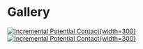 # Gallery

[
![Incremental Potential Contact](https://github.com/qnzhou/hakowan-gallery/blob/main/gallery/IPC/results/ipc_side.png?raw=true){width=300}
![Incremental Potential Contact](https://github.com/qnzhou/hakowan-gallery/blob/main/gallery/IPC/results/ipc_back.png?raw=true){width=300}
](https://github.com/qnzhou/hakowan-gallery/tree/main/gallery/IPC)
